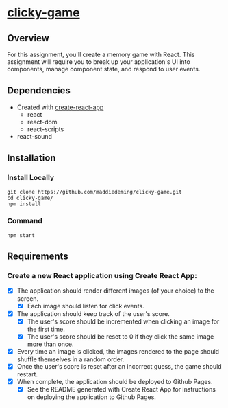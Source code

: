 # [clicky-game](https://maddiedeming.github.io/clicky-game/)
## Overview
For this assignment, you'll create a memory game with React. This assignment will require you to break up your application's UI into components, manage component state, and respond to user events.
## Dependencies
* Created with [create-react-app](https://github.com/facebook/create-react-app)
  * react
  * react-dom
  * react-scripts
* react-sound
## Installation
### Install Locally
```
git clone https://github.com/maddiedeming/clicky-game.git
cd clicky-game/
npm install
```
### Command
`npm start`
## Requirements
### Create a new React application using Create React App:
- [x] The application should render different images (of your choice) to the screen.
  - [x] Each image should listen for click events.
- [x] The application should keep track of the user's score. 
  - [x] The user's score should be incremented when clicking an image for the first time. 
  - [x] The user's score should be reset to 0 if they click the same image more than once.
- [x] Every time an image is clicked, the images rendered to the page should shuffle themselves in a random order.
- [x] Once the user's score is reset after an incorrect guess, the game should restart.
- [x] When complete, the application should be deployed to Github Pages. 
  - [x] See the README generated with Create React App for instructions on deploying the application to Github Pages.
